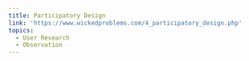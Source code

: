 ```yaml
---
title: Participatory Design
link: 'https://www.wickedproblems.com/4_participatory_design.php'
topics:
  - User Research
  - Observation
---
```

